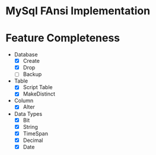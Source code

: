 # MySql FAnsi Implementation

# Feature Completeness


- Database
  - [X] Create
  - [X] Drop
  - [ ] Backup

- Table
  - [X] Script Table
  - [X] MakeDistinct

- Column
  - [X] Alter
  
- Data Types
  - [X] Bit
  - [X] String
  - [X] TimeSpan
  - [X] Decimal
  - [X] Date
